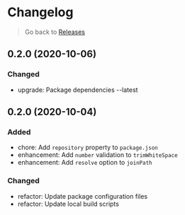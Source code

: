 # Changelog

> Go back to [Releases](../index.md#020-2020-11-01)

## 0.2.0 (2020-10-06)

### Changed

- upgrade: Package dependencies --latest

## 0.2.0 (2020-10-04)

### Added

- chore: Add `repository` property to `package.json`
- enhancement: Add `number` validation to `trimWhiteSpace`
- enhancement: Add `resolve` option to `joinPath`

### Changed

- refactor: Update package configuration files
- refactor: Update local build scripts
